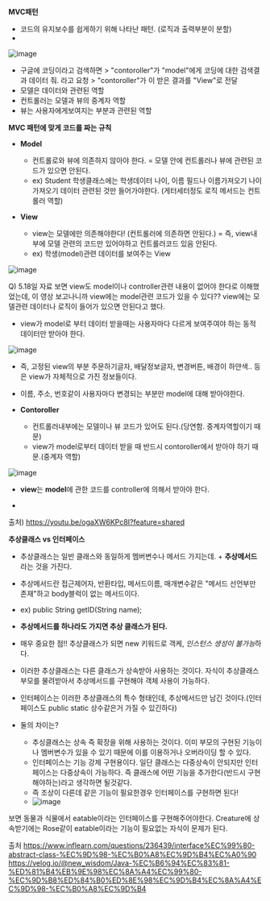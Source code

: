 **MVC패턴**

- 코드의 유지보수를 쉽게하기 위해 나타난 패턴. (로직과 출력부분이 분할)
- 
![image](https://github.com/ws1811/cs-study/assets/117894789/05bdae59-0f85-4eea-b845-526f5e940e36)

- 구글에 코딩이라고 검색하면 > "contoroller"가 "model"에게 코딩에 대한 검색결과 데이터 줘. 라고 요청 > "contoroller"가 이 받은 결과를 
"View"로 전달
- 모델은 데이터와 관련된 역할
- 컨트롤러는 모델과 뷰의 중계자 역할
- 뷰는 사용자에게보여지는 부분과 관련된 역할

**MVC 패턴에 맞게 코드를 짜는 규칙**
- **Model**
  - 컨트롤로와 뷰에 의존하지 않아야 한다. = 모델 안에 컨트롤러나 뷰에 관련된 코드가 있으면 안된다.
  - ex) Student 학생클래스에는 학생데이터 나이, 이름 필드나 이름가져오기 나이가져오기 데이터 관련된 것만 들어가야한다. (게터세터정도 로직 메서드는 컨트롤러 역할)

- **View**
  - view는 모델에만 의존해야한다! (컨트롤러에 의존하면 안된다.) = 즉, view내부에 모델 관련의 코드만 있어야하고 컨트롤러코드 있음 안된다.
  - ex) 학생(model)관련 데이터를 보여주는 View

![image](https://github.com/ws1811/cs-study/assets/117894789/a086aba1-d96d-4b21-beca-d6d5e46bf0ac)

  Q) 5.18일 자료 보면 view도 model이나 controller관련 내용이 없어야 한다로 이해했었는데, 이 영상 보고나니까 view에는 model관련 코드가 있을 수 있다?? view에는 모델관련 데이터나 로직이 들어가 있으면 안된다고 했다.

  
  - view가 model로 부터 데이터 받을때는 사용자마다 다르게 보여주여야 하는 동적데이터만 받아야 한다.

![image](https://github.com/ws1811/cs-study/assets/117894789/1fb5d51c-6ab5-4ae2-a3b6-d111379c300f)

  - 즉, 고정된 view의 부분 주문하기글자, 배달정보글자, 변경버튼, 배경이 하얀색.. 등은 view가 자체적으로 가진 정보들이다.
  - 이름, 주소, 번호같이 사용자마다 변경되는 부분만 model에 대해 받아야한다.

- **Contoroller**
  - 컨트롤러내부에는 모델이나 뷰 코드가 있어도 된다.(당연함. 중계자역할이기 때문)
  - view가 model로부터 데이터 받을 때 반드시 contoroller에서 받아야 하기 때문.(중계자 역할)

 ![image](https://github.com/ws1811/cs-study/assets/117894789/1975844d-0a64-4ad9-85db-3312701208da)


 
   - **view**는 **model**에 관한 코드를 controller에 의해서 받아야 한다.

   - 
출처) https://youtu.be/ogaXW6KPc8I?feature=shared


**추상클래스 vs 인터페이스**
- 추상클래스는 일반 클래스와 동일하게 멤버변수나 메서드 가지는데. + **추상메서드**라는 것을 가진다.
- 추상메서드란 접근제어자, 반환타입, 메서드이름, 매개변수같은 "메서드 선언부만 존재"하고 body블럭이 없는 메서드이다.
- ex) public String getID(String name);
- **추상메서드를 하나라도 가지면 추상 클래스가 된다.**
- 매우 중요한 점!! 추상클래스가 되면 new 키워드로 객케, *인스턴스 생성이 불가능*하다.
- 이러한 추상클래스는 다른 클래스가 상속받아 사용하는 것이다. 자식이 추상클래스 부모를 물려받아서 추상메서드를 구현해야 객체 사용이 가능하다.

- 인터페이스는 이러한 추상클래스의 특수 형태인데, 추상메서드만 남긴 것이다.(인터페이스도 public static 상수같은거 가질 수 있긴하다)
- 둘의 차이는?
  - 추싱클래스는 상속 즉 확장을 위해 사용하는 것이다. 이미 부모의 구현된 기능이나 멤버변수가 있을 수 있기 때문에 이를 이용하거나 오버라이딩 할 수 있다.
  - 인터페이스는 기능 강제 구현용이다. 일단 클래스는 다중상속이 안되지만 인터페이스는 다중상속이 가능하다. 즉 클래스에 어떤 기능을 추가한다(반드시 구현해야하는)라고 생각하면 될것같다.
  - 즉 조상이 다른데 같은 기능이 필요한경우 인터페이스를 구현하면 된다!
  - ![image](https://github.com/ws1811/cs-study/assets/117894789/a421a013-9a34-49ba-b7b8-014b88532ebc)

보면 동물과 식물에서 eatable이라는 인터페이스를 구현해주어야한다. Creature에 상속받기에는 Rose같이 eatable이라는 기능이 필요없는 자식이 문제가 된다.


출처 
https://www.inflearn.com/questions/236439/interface%EC%99%80-abstract-class-%EC%9D%98-%EC%B0%A8%EC%9D%B4%EC%A0%90
https://velog.io/@new_wisdom/Java-%EC%B6%94%EC%83%81-%ED%81%B4%EB%9E%98%EC%8A%A4%EC%99%80-%EC%9D%B8%ED%84%B0%ED%8E%98%EC%9D%B4%EC%8A%A4%EC%9D%98-%EC%B0%A8%EC%9D%B4



